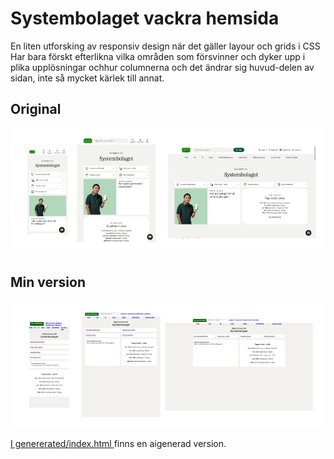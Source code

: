 # Systembolaget vackra hemsida

En liten utforsking av responsiv design när det gäller layour och grids i CSS
Har bara förskt efterlikna vilka områden som försvinner och dyker upp i plika upplösningar ochhur columnerna och det ändrar sig huvud-delen av sidan, inte så mycket kärlek till annat.

## Original
![Original](screenshots/original.png)

## Min version
![Min version](screenshots/beautiful.png)

[I genererated/index.html ](generated/index.html) finns en aigenerad version.